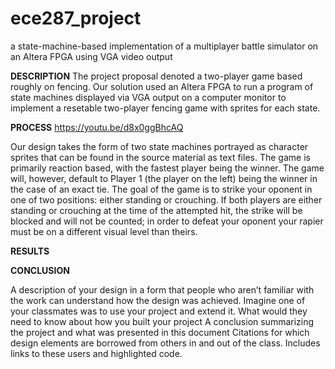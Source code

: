 # ece287_project
a state-machine-based implementation of a multiplayer battle simulator on an Altera FPGA using VGA video output

**DESCRIPTION**
The project proposal denoted a two-player game based roughly on fencing.  Our solution used an Altera FPGA to run a program of state machines displayed via VGA output on a computer monitor to implement a resetable two-player fencing game with sprites for each state.

**PROCESS**
https://youtu.be/d8x0ggBhcAQ

Our design takes the form of two state machines portrayed as character sprites that can be found in the source material as text files.  The game is primarily reaction based, with the fastest player being the winner.  The game will, however, default to Player 1 (the player on the left) being the winner in the case of an exact tie.
The goal of the game is to strike your oponent in one of two positions: either standing or crouching.  If both players are either standing or crouching at the time of the attempted hit, the strike will be blocked and will not be counted; in order to defeat your oponent your rapier must be on a different visual level than theirs.

**RESULTS**

**CONCLUSION**

A description of your design in a form that people who aren’t familiar with the work can understand how the design was achieved. Imagine one of your classmates was to use your project and extend it. What would they need to know about how you built your project
A conclusion summarizing the project and what was presented in this document
Citations for which design elements are borrowed from others in and out of the class. Includes links to these users and highlighted code.

